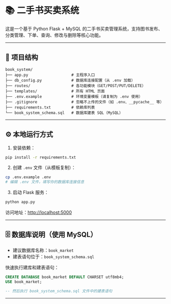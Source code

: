 # 📚 二手书买卖系统

这是一个基于 Python Flask + MySQL 的二手书买卖管理系统，支持图书发布、分类管理、下单、查询、修改与删除等核心功能。

---

## 🚀 项目结构

```
book_system/
├── app.py                   # 主程序入口
├── db_config.py             # 数据库连接配置（从 .env 加载）
├── routes/                  # 各功能模块（GET/POST/PUT/DELETE）
├── templates/               # 所有 HTML 页面
├── .env.example             # 环境变量模板（请复制为 .env 使用）
├── .gitignore               # 忽略不上传的文件（如 .env、__pycache__ 等）
├── requirements.txt         # 依赖库列表
└── book_system_schema.sql   # 数据库建表 SQL（MySQL）
```

---

## ⚙️ 本地运行方式

1. 安装依赖：

```bash
pip install -r requirements.txt
```

2. 创建 `.env` 文件（从模板复制）：

```bash
cp .env.example .env
# 编辑 .env 文件，填写你的数据库连接信息
```

3. 启动 Flask 服务：

```bash
python app.py
```

访问地址：[http://localhost:5000](http://localhost:5000)

---

## 🗄️ 数据库说明（使用 MySQL）

- 建议数据库名称：`book_market`
- 建表语句位于：`book_system_schema.sql`

快速执行建库和建表语句：

```sql
CREATE DATABASE book_market DEFAULT CHARSET utf8mb4;
USE book_market;

-- 然后执行 book_system_schema.sql 文件中的建表语句
```

---
